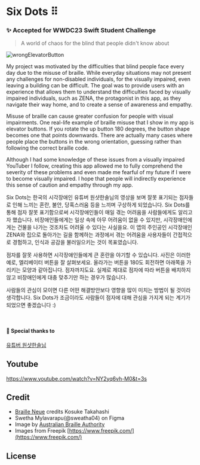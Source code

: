 # Six Dots ⠿

### ✨ Accepted for WWDC23 Swift Student Challenge

> A world of chaos for the blind that people didn't know about </br>

![wrongElevatorButton](https://github.com/dayo2n/WWDC23-Swift-Student-Challenge/assets/57654681/48e0a472-5b4a-41ed-8d41-7ab67376b16e)

My project was motivated by the difficulties that blind people face every day due to the misuse of braille. While everyday situations may not present any challenges for non-disabled individuals, for the visually impaired, even leaving a building can be difficult. The goal was to provide users with an experience that allows them to understand the difficulties faced by visually impaired individuals, such as ZENA, the protagonist in this app, as they navigate their way home, and to create a sense of awareness and empathy.

Misuse of braille can cause greater confusion for people with visual impairments. One real-life example of braille misuse that I show in my app is elevator buttons. If you rotate the up button 180 degrees, the button shape becomes one that points downwards. There are actually many cases where people place the buttons in the wrong orientation, guessing rather than following the correct braille code. 

Although I had some knowledge of these issues from a visually impaired YouTuber I follow, creating this app allowed me to fully comprehend the severity of these problems and even made me fearful of my future if I were to become visually impaired. I hope that people will indirectly experience this sense of caution and empathy through my app.

Six Dots는 한국의 시각장애인 유튜버 원샷한솔님의 영상을 보며 잘못 표기되는 점자들로 인해 느끼는 혼란, 불안, 당혹스러움 등을 느끼며 구상하게 되었습니다. Six Dots를 통해 점자 잘못 표기함으로써 시각장애인들이 매일 겪는 어려움을 사람들에게도 알리고자 했습니다. 비장애인들에게는 일상 속에 아무 어려움이 없을 수 있지만, 시각장애인에게는 건물을 나가는 것조차도 어려울 수 있다는 사실을요. 이 앱의 주인공인 시각장애인 ZENA와 집으로 돌아가는 길을 함께하는 과정에서 겪는 어려움을 사용자들이 간접적으로 경험하고, 인식과 공감을 불러일으키는 것이 목표였습니다.  

점자를 잘못 사용하면 시각장애인들에게 큰 혼란을 야기할 수 있습니다. 사진은 이러한 예로, 엘리베이터 버튼을 잘 살펴보세요. 올라가는 버튼을 180도 회전하면 아래쪽을 가리키는 모양과 같아집니다. 점자까지도요. 실제로 제대로 점자에 따라 버튼을 배치하지 않고 비장애인에게 대충 맞추기만 하는 경우가 많습니다.

사람들의 관심이 모이면 다른 어떤 해결방안보다 영향을 많이 미치는 방법이 될 것이라 생각합니다. Six Dots가 조금이라도 사람들이 점자에 대해 관심을 가지게 되는 계기가 되었으면 좋겠습니다 :) 

</br>

#### 🙏 Special thanks to

[유튜버 원샷한솔님](https://www.youtube.com/@OneshotHansol)


## Youtube

https://www.youtube.com/watch?v=NY2yq6vh-M0&t=3s


## Credit
- [Braille Neue](https://brailleneue.com/) credits Kosuke Takahashi
- Swetha Mylavarapu(@sweatha04) on Figma 
- Image by [Australian Braille Authority](https://www.facebook.com/BrailleAustralia)
- Images from Freepik [https://www.freepik.com/](https://www.freepik.com/)

## License
